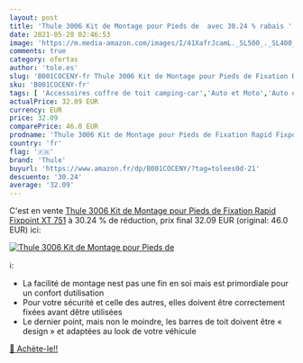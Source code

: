 ```yaml
---
layout: post
title: 'Thule 3006 Kit de Montage pour Pieds de  avec 30.24 % rabais '
date: 2021-05-28 02:46:53
image: 'https://m.media-amazon.com/images/I/41XafrJcamL._SL500_._SL400_.jpg'
comments: true
category: ofertas
author: 'tole.es'
slug: 'B001COCENY-fr Thule 3006 Kit de Montage pour Pieds de Fixation Rapid...'
sku: 'B001COCENY-fr'
tags: [ 'Accessoires coffre de toit camping-car','Auto et Moto','Auto et moto','Galeries de toit et coffres camping-car','Transport et rangement','thule', ]
actualPrice: 32.09 EUR
currency: EUR
price: 32.09
comparePrice: 46.0 EUR
prodname: 'Thule 3006 Kit de Montage pour Pieds de Fixation Rapid Fixpoint XT 751'
country: 'fr'
flag: '🇫🇷'
brand: 'Thule'
buyurl: 'https://www.amazon.fr/dp/B001COCENY/?tag=tolees0d-21'
descuento: '30.24'
average: '32.09'
---
```


C'est en vente [Thule 3006 Kit de Montage pour Pieds de Fixation Rapid Fixpoint XT 751](https://www.amazon.fr/dp/B001COCENY/?tag=tolees0d-21)  à  30.24 % de réduction, prix final  32.09 EUR (original: 46.0 EUR) ici:

[![Thule 3006 Kit de Montage pour Pieds de ](https://m.media-amazon.com/images/I/41XafrJcamL._SL500_._SL400_.jpg)](https://www.amazon.fr/dp/B001COCENY/?tag=tolees0d-21)

ℹ️:

- La facilité de montage nest pas une fin en soi mais est primordiale pour un confort dutilisation
- Pour votre sécurité et celle des autres, elles doivent être correctement fixées avant dêtre utilisées
- Le dernier point, mais non le moindre, les barres de toit doivent être « design » et adaptées au look de votre véhicule

[🛒 Achète-le!!](https://www.amazon.fr/dp/B001COCENY/?tag=tolees0d-21)

